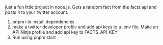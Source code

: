 just a fun little project in node.js. Gets a random fact from the facts api and posts it to your twitter account.

1. pnpm i to install dependencies
2. make a twitter developer profile and add api keys to a .env file. Make an API Ninja profile and add api key to FACTS_API_KEY
3. Run using pnpm start
